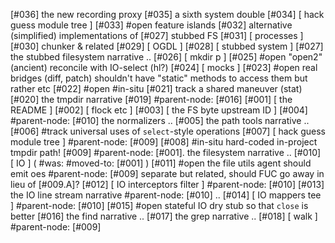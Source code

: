 [#036]       the new recording proxy
[#035]       a sixth system double
[#034]       [ hack guess module tree ]
[#033] #open feature islands
[#032]       alternative (simplified) implementations of [#027] stubbed FS
[#031]       [ processes ]
[#030]       chunker & related
[#029]       [ OGDL ]
[#028]       [ stubbed system ]
[#027]       the stubbed filesystem narrative ..
[#026]       [ mkdir p ]
[#025] #open "open2" (ancient) reconcile with IO-select (hl?)
[#024]       [ mocks ]
[#023] #open real bridges (diff, patch) shouldn't have "static" methods
             to access them but rather etc
[#022] #open #in-situ
[#021]       track a shared maneuver (stat)
[#020]       the tmpdir narrative
[#019]       #parent-node: [#016]
[#001]       [ the README ]
[#002]       [ flock etc ]
[#003]       [ the FS byte upstream ID ]
[#004]       #parent-node: [#010] the normalizers ..
[#005]       the path tools narrative ..
[#006]       #track universal uses of `select`-style operations
[#007]       [ hack guess module tree ] #parent-node: [#009]
[#008]       #in-situ hard-coded in-project tmpdir path!
[#009]       #parent-node: [#001]. the filesystem narrative ..
[#010]       [ IO ]  ( #was: #moved-to: [#001] )
[#011] #open the file utils agent should emit oes #parent-node: [#009]
             separate but related, should FUC go away in lieu of [#009.A]?
[#012]       [ IO interceptors filter ] #parent-node: [#010]
[#013]       the IO line stream narrative #parent-node: [#010] ..
[#014]       [ IO mappers tee ] #parent-node: [#010]
[#015] #open stateful IO dry stub so that `close` is better
[#016]       the find narrative ..
[#017]       the grep narrative ..
[#018]       [ walk ] #parent-node: [#009]
